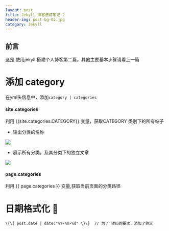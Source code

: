 ```yaml
---
layout: post
title: Jekyll 博客搭建笔记 2
header-img: post-bg-02.jpg
category: Jekyll
---
```

<style>
.post-container img{
	width: 50%;
}

</style>
## 前言

这是 使用jekyll 搭建个人博客第二篇，其他主要基本步骤请看上一篇


# 添加 category 

在yml头信息中，添加`category | categories`

#### site.categories

利用 \{\{site.categories.CATEGORY\}\} 变量，获取CATEGORY 类别下的所有帖子

* 输出分类的名称

![]({{site.imgurl}}/in-post/add-category-1.png)

* 展示所有分类，及其分类下的独立文章

![]({{site.imgurl}}/in-post/add-category-2.png)

#### page.categories 

利用 \{\{ page.categories \}\} 变量,获取当前页面的分类路径

# 日期格式化 📅

```
\{\{ post.date | date:"%Y-%m-%d" \}\}  // 为了 转码的要求，添加了转义
```
